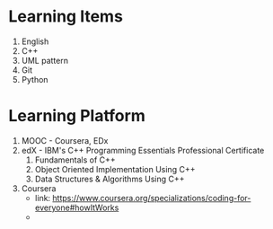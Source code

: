 # Learning Items
1. English
2. C++
3. UML pattern
4. Git
5. Python

# Learning Platform
1. MOOC - Coursera, EDx
2. edX - IBM's C++ Programming Essentials Professional Certificate  
   1. Fundamentals of C++
   2. Object Oriented Implementation Using C++
   3. Data Structures & Algorithms Using C++
3. Coursera
    - link: https://www.coursera.org/specializations/coding-for-everyone#howItWorks
    - 
   
